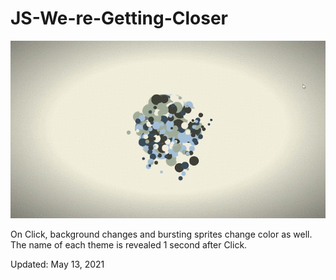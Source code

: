 # JS-We-re-Getting-Closer
<img src="get-closer.gif">

On Click, background changes and bursting sprites change color as well. <br>
The name of each theme is revealed 1 second after Click.

<p>Updated: May 13, 2021</p>
